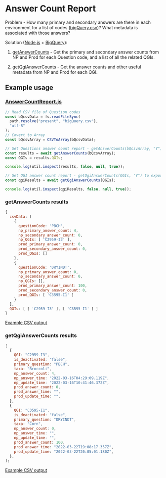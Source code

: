 # Answer Count Report

Problem - How many primary and secondary answers are there in each environment for a list of codes ([bigQuery.csv](https://github.com/mshuber1981/work-life/blob/main/present/bigQuery.csv))? What metadata is associated with those answers?

Solution ([Node.js](https://nodejs.org/en) + [BigQuery](https://cloud.google.com/bigquery)):

1. [getAnswerCounts](https://github.com/mshuber1981/work-life/blob/main/present/BigQuery.js#L13) - Get the primary and secondary answer counts from NP and Prod for each Question code, and a list of all the related QGIs.

2. [getQgiAnswerCounts](https://github.com/mshuber1981/work-life/blob/main/present/BigQuery.js#L108) - Get the answer counts and other useful metadata from NP and Prod for each QGI.

## Example usage

### [AnswerCountReport.js](https://github.com/mshuber1981/work-life/blob/main/present/AnswerCountReports.js)

```javascript
// Read CSV file of Question codes
const bQcsvData = fs.readFileSync(
  path.resolve("present", "bigQuery.csv"),
  "utf-8"
);
// Covert to Array
const bQcsvArray = CSVToArray(bQcsvData);

// Get Questions answer count report - getAnswerCounts(bQcsvArray, "Y") to export a csv file
const results = await getAnswerCounts(bQcsvArray);
const QGIs = results.QGIs;

console.log(util.inspect(results, false, null, true));

// Get QGI answer count report - getQgiAnswerCounts(QGIs, "Y") to export a csv file
const qgiResults = await getQgiAnswerCounts(QGIs);

console.log(util.inspect(qgiResults, false, null, true));
```

### getAnswerCounts results

```javascript
{
  csvData: [
    {
      questionCode: 'PBCH',
      np_primary_answer_count: 4,
      np_secondary_answer_count: 0,
      np_QGIs: [ 'C2959-I3' ],
      prod_primary_answer_count: 0,
      prod_secondary_answer_count: 0,
      prod_QGIs: []
    },
    {
      questionCode: 'DRYINDT',
      np_primary_answer_count: 0,
      np_secondary_answer_count: 0,
      np_QGIs: [],
      prod_primary_answer_count: 100,
      prod_secondary_answer_count: 0,
      prod_QGIs: [ 'C3595-I1' ]
    }
  ],
  QGIs: [ [ 'C2959-I3' ], [ 'C3595-I1' ] ]
}
```

[Example CSV output](https://github.com/mshuber1981/work-life/blob/main/present/Question_Answer_Counts.csv)

### getQgiAnswerCounts results

```javascript
[
  {
    QGI: "C2959-I3",
    is_deactivated: "false",
    primary_question: "PBCH",
    taxa: "Broccoli",
    np_answer_count: 4,
    np_answer_time: "2022-03-16T04:29:09.119Z",
    np_update_time: "2022-03-16T10:41:46.372Z",
    prod_answer_count: 0,
    prod_answer_time: "",
    prod_update_time: "",
  },
  {
    QGI: "C3595-I1",
    is_deactivated: "false",
    primary_question: "DRYINDT",
    taxa: "Corn",
    np_answer_count: 0,
    np_answer_time: "",
    np_update_time: "",
    prod_answer_count: 100,
    prod_answer_time: "2022-03-22T19:08:17.357Z",
    prod_update_time: "2022-03-22T20:05:01.180Z",
  },
];
```

[Example CSV output](https://github.com/mshuber1981/work-life/blob/main/present/QGI_Answer_Counts.csv)
